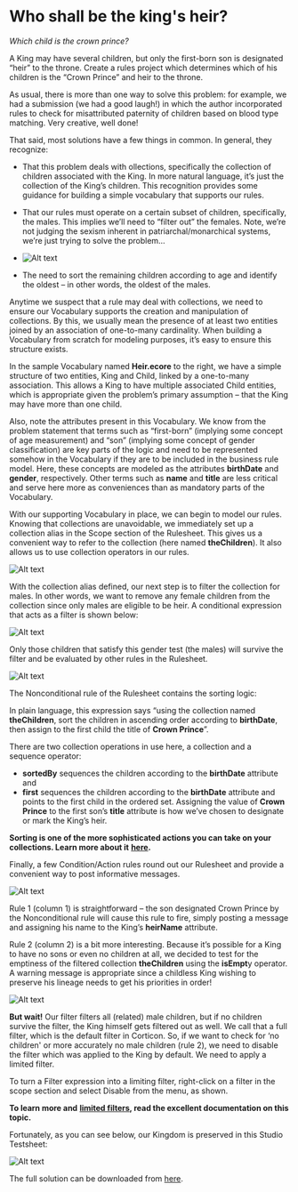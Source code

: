 # Who shall be the king's heir?

_Which child is the crown prince?_


A King may have several children, but only the first-born son is designated “heir” to the throne. Create a rules project which determines which of his children is the “Crown Prince” and heir to the throne.

As usual, there is more than one way to solve this problem: for example, we had a submission (we had a good laugh!) in which the author incorporated rules to check for misattributed paternity of children based on blood type matching. Very creative, well done!

That said, most solutions have a few things in common. In general, they recognize:

- That this problem deals with ollections, specifically the collection of children associated with the King. In more natural language, it’s just the collection of the King’s children. This recognition provides some guidance for building a simple vocabulary that supports our rules.
- That our rules must operate on a certain subset of children, specifically, the males. This implies we’ll need to “filter out” the females. Note, we’re not judging the sexism inherent in patriarchal/monarchical systems, we’re just trying to solve the problem… 
- ![Alt text](Images/heir1.png)

- The need to sort the remaining children according to age and identify the oldest – in other words, the oldest of the males.

Anytime we suspect that a rule may deal with collections, we need to ensure our Vocabulary supports the creation and manipulation of collections. By this, we usually mean the presence of at least two entities joined by an association of one-to-many cardinality. When building a Vocabulary from scratch for modeling purposes, it’s easy to ensure this structure exists.

In the sample Vocabulary named **Heir.ecore** to the right, we have a simple structure of two entities, King and Child, linked by a one-to-many association. This allows a King to have multiple associated Child entities, which is appropriate given the problem’s primary assumption – that the King may have more than one child.

Also, note the attributes present in this Vocabulary. We know from the problem statement that terms such as “first-born” (implying some concept of age measurement) and “son” (implying some concept of gender classification) are key parts of the logic and need to be represented somehow in the Vocabulary if they are to be included in the business rule model. Here, these concepts are modeled as the attributes **birthDate** and **gender**, respectively. Other terms such as **name** and **title** are less critical and serve here more as conveniences than as mandatory parts of the Vocabulary.

With our supporting Vocabulary in place, we can begin to model our rules. Knowing that collections are unavoidable, we immediately set up a collection alias in the Scope section of the Rulesheet. This gives us a convenient way to refer to the collection (here named **theChildren**). It also allows us to use collection operators in our rules.

![Alt text](images/heir3.png)

With the collection alias defined, our next step is to filter the collection for males. In other words, we want to remove any female children from the collection since only males are eligible to be heir. A conditional expression that acts as a filter is shown below:

![Alt text](images/heir2.png)

Only those children that satisfy this gender test (the males) will survive the filter and be evaluated by other rules in the Rulesheet.

![Alt text](images/heir7.png)

The Nonconditional rule of the Rulesheet contains the sorting logic:

In plain language, this expression says “using the collection named **theChildren**, sort the children in ascending order according to **birthDate**, then assign to the first child the title of **Crown Prince**”.

There are two collection operations in use here, a collection and a sequence operator:

- **sortedBy** sequences the children according to the **birthDate** attribute and
- **first** sequences the children according to the **birthDate** attribute and points to the first child in the ordered set. Assigning the value of **Crown Prince** to the first son’s **title** attribute is how we’ve chosen to designate or mark the King’s heir.

**Sorting is one of the more sophisticated actions you can take on your collections. Learn more about it** [**here**](https://docs.progress.com/bundle/corticon-rule-modeling/page/Collections.html?labelkey=product_corticon "https://docs.progress.com/bundle/corticon-rule-modeling/page/Collections.html?labelkey=product_corticon")**.**

Finally, a few Condition/Action rules round out our Rulesheet and provide a convenient way to post informative messages.

![Alt text](images/heir5.png)

Rule 1 (column 1) is straightforward – the son designated Crown Prince by the Nonconditional rule will cause this rule to fire, simply posting a message and assigning his name to the King’s **heirName** attribute.

Rule 2 (column 2) is a bit more interesting. Because it’s possible for a King to have no sons or even no children at all, we decided to test for the emptiness of the filtered collection **theChildren** using the **isEmpt**y operator. A warning message is appropriate since a childless King wishing to preserve his lineage needs to get his priorities in order!

![Alt text](images/heir8png.png)

**But wait!** Our filter filters all (related) male children, but if no children survive the filter, the King himself gets filtered out as well. We call that a full filter, which is the default filter in Corticon. So, if we want to check for ‘no children' or more accurately no male children (rule 2), we need to disable the filter which was applied to the King by default. We need to apply a limited filter.  

To turn a Filter expression into a limiting filter, right-click on a filter in the scope section and select Disable from the menu, as shown.

**To learn more and** [**limited filters**](https://docs.progress.com/bundle/corticon-js-rule-modeling/page/Limiting-filters.html?labelkey=product_corticon "https://docs.progress.com/bundle/corticon-js-rule-modeling/page/Limiting-filters.html?labelkey=product_corticon")**, read the excellent documentation on this topic.**

Fortunately, as you can see below, our Kingdom is preserved in this Studio Testsheet:

![Alt text](images/heir6.png)

The full solution can be downloaded from [here](https://minhaskamal.github.io/DownGit/#/home?url=https://github.com/corticon/newsletter-solutions/tree/main/NewsletterPuzzleSolutionFall2021&fileName=CrownPrince&rootDirectory=<true>).
